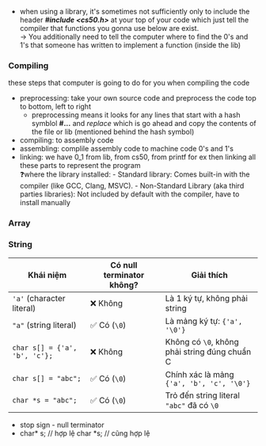 - when using a library, it's sometimes not sufficiently only to include the header ***#include <cs50.h>*** at your top of your code which just tell the compiler that functions you gonna use below are exist. <br>
  → You additionally need to tell the computer where to find the 0's and 1's that someone has written to implement a function (inside the lib)


### Compiling
these steps that computer is going to do for you when compiling the code 
- preprocessing: take your own source code and preprocess the code top to bottom, left to right
  - preprocessing means it looks for any lines that start with a hash symblol **#...** and _replace_ which is go ahead and copy the contents of the file or lib (mentioned behind the hash symbol)
- compiling: to assembly code 
- assembling: complile assembly code to machine code 0's and 1's
- linking: we have 0_1 from lib, from cs50, from printf for ex then linking all these parts to represent the program <br>
    ❓where the library installed: 
      - Standard library: Comes built-in with the compiler (like GCC, Clang, MSVC).
      - Non-Standard Library (aka third parties libraries): Not included by default with the compiler, have to install manually


### Array


### String

| **Khái niệm**                 | **Có null terminator không?** | **Giải thích**                                |
| ----------------------------- | ----------------------------- | --------------------------------------------- |
| `'a'` (character literal)     | ❌ Không                       | Là 1 ký tự, không phải string                 |
| `"a"` (string literal)        | ✅ Có (`\0`)                   | Là mảng ký tự: `{'a', '\0'}`                  |
| `char s[] = {'a', 'b', 'c'};` | ❌ Không                       | Không có `\0`, không phải string đúng chuẩn C |
| `char s[] = "abc";`           | ✅ Có (`\0`)                   | Chính xác là mảng `{'a', 'b', 'c', '\0'}`     |
| `char *s = "abc";`            | ✅ Có (`\0`)                   | Trỏ đến string literal `"abc"` đã có `\0`     |

- stop sign - null terminator <br>
- char* s;  // hợp lệ 
  char *s;  // cũng hợp lệ 



